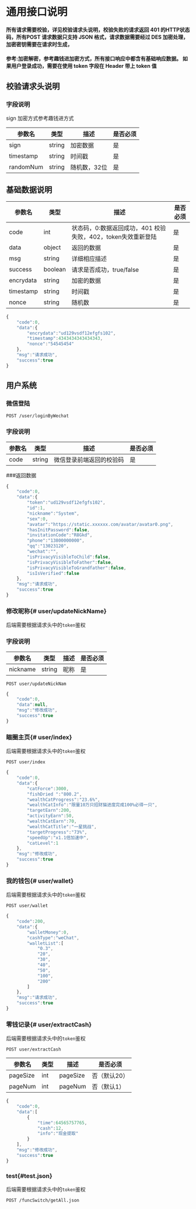 # 通用接口说明

####  所有请求需要校验，详⻅校验请求头说明，校验失败的请求返回 401 的HTTP状态码，所有POST 请求数据只支持 JSON 格式，请求数据需要经过 DES 加密处理，加密密钥需要在请求时生成，
#### 参考:加密解密，参考趣钱进加密方式，所有接口响应中都含有基础响应数据。 如果用户登录成功，需要在使用 token 字段在 Header 带上 token 值

## 校验请求头说明
### 字段说明

 sign 加密方式参考趣钱进方式
 
| 参数名         | 类型            | 描述                          | 是否必须            |
| ----------- | ------------- | --------------------------- | --------------- |
| sign          | string   | 加密数据                    | 是               |
| timestamp          | string   | 时间戳                  | 是               |
| randomNum          | string   | 随机数，32位                    | 是               |

## 基础数据说明

| 参数名         | 类型            | 描述                          | 是否必须            |
| ----------- | ------------- | --------------------------- | --------------- |
| code          | int   | 状态码，0:数据返回成功，401 校验失败，402，token失效重新登陆                   | 是               |
| data          | object   | 返回的数据                 | 是               |
| msg          | string   | 详细相应描述                    | 是               |
| success          | boolean   | 请求是否成功，true/false                   | 是               |
| encrydata          | string   | 加密的数据                   | 是               |
| timestamp          | string   | 时间戳                   | 是               |
| nonce          | string   | 随机数                  | 是               |

```js
{
    "code":0,
    "data":{
        "encrydata":"ud129vsdf12efgfs102",
        "timestamp":4343434343434343,
        "nonce":"54545454"
    },
    "msg":"请求成功",
    "success":true
}
```

## 用户系统

### 微信登陆
```
POST /user/loginByWechat
```
### 字段说明

| 参数名         | 类型            | 描述                          | 是否必须            |
| ----------- | ------------- | --------------------------- | --------------- |
| code          | string   | 微信登录前端返回的校验码                     | 是               |

###返回数据
```js
{
    "code":0,
    "data":{
        "token":"ud129vsdf12efgfs102",
        "id":1,
        "nickname":"System",
        "sex":0,
        "avatar":"https://static.xxxxxx.com/avatar/avatar0.png",
        "hasInitPassword":false,
        "invitationCode":"R8Gkd",
        "phone":"13800000000",
        "qq":"13023120",
        "wechat":"",
        "isPrivacyVisibleToChild":false,
        "isPrivacyVisibleToFather":false,
        "isPrivacyVisibleToGrandfather":false,
        "isIsVerified":false
    },
    "msg":"请求成功",
    "success":true
}
```
### 修改昵称{# user/updateNickName}

后端需要根据请求头中的`token`鉴权

### 字段说明

| 参数名         | 类型            | 描述                          | 是否必须            |
| ----------- | ------------- | --------------------------- | --------------- |
| nickname          | string   |  昵称                     | 是               |
```
POST user/updateNickNam
```
```js
{
    "code":0,
    "data":null,
    "msg":"修改成功",
    "success":true
}

```

###  瞄圈主页{# user/index}

后端需要根据请求头中的`token`鉴权
```
POST user/index
```
```js
{
    "code":0,
    "data":{
        "catForce":3000,
        "fishDried ":"800.2",
        "wealthCatProgress":"23.6%",
        "wealthCatInfo":"限量10万只招财猫进度完成100%必得一只",
        "targetEarn":200,
        "activityEarn":50,
        "wealthCatEarn":70,
        "wealthCatTitle":"一星挑战",
        "targetProgress":"73%",
        "speedUp":"x1.1倍加速中",
        "catLevel":1
    },
    "msg":"修改成功",
    "success":true
}
```
### 我的钱包{# user/wallet}

后端需要根据请求头中的`token`鉴权
```
POST user/wallet
```
```js
{
    "code":200,
    "data":{
        "walletMoney":0,
        "cashType":"weChat",
        "walletList":[
            "0.3",
            "20",
            "30",
            "40",
            "50",
            "100",
            "200"
        ]
    },
    "msg":"请求成功",
    "success":true
}
```
### 零钱记录{# user/extractCash}

后端需要根据请求头中的`token`鉴权
```
POST user/extractCash
```
| 参数名         | 类型            | 描述                          | 是否必须            |
| ----------- | ------------- | --------------------------- | --------------- |
| pageSize          | int   | pageSize                   | 否（默认20）               |
| pageNum          | int   | pageNum                | 否（默认1）               |

```js
{
    "code":0,
    "data":[
        {
            "time":64565757765,
            "cash":12,
            "info":"现金提取"
        }
    ],
    "msg":"修改成功",
    "success":true
}
```


### test{#test.json}

后端需要根据请求头中的`token`鉴权
```
POST /funcSwitch/getAll.json
```
```js
```

